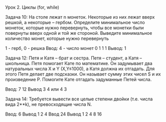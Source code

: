 Урок 2. Циклы (for, while)

Задача 10: На столе лежат n монеток. Некоторые из них лежат вверх решкой, а некоторые – гербом. Определите минимальное число монеток, которые нужно перевернуть, чтобы все монетки были повернуты вверх одной и той же стороной. Выведите минимальное количество монет, которые нужно перевернуть

1 - герб, 0 - решка
Ввод:
4 - число монет
0
1
1
1
Вывод:
1

Задача 12: Петя и Катя – брат и сестра. Петя – студент, а Катя – школьница. Петя помогает Кате по математике. Он задумывает два натуральных числа X и Y (X,Y≤1000), а Катя должна их отгадать. Для этого Петя делает две подсказки. Он называет сумму этих чисел S и их произведение P. Помогите Кате отгадать задуманные Петей числа.

Ввод:
7
12
Вывод
3 4 или 4 3

Задача 14: Требуется вывести все целые степени двойки (т.е. числа вида 2**k), не превосходящие числа N.

Ввод:
6
Вывод
1 2 4
Ввод
24
Вывод
1 2 4 8 16